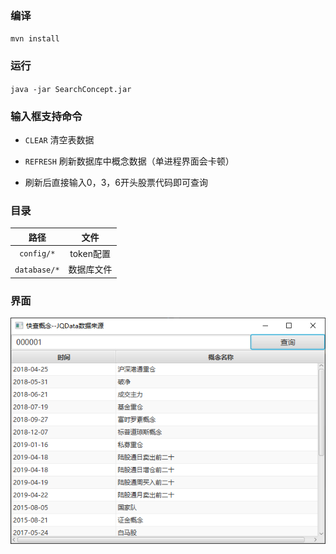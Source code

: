 
### 编译

``mvn install``

### 运行
``java -jar SearchConcept.jar``

### 输入框支持命令

- `CLEAR` 清空表数据

- `REFRESH` 刷新数据库中概念数据（单进程界面会卡顿）

- 刷新后直接输入0，3，6开头股票代码即可查询

### 目录

|路径|文件|
|:---:|:---:|
|`config/*`|token配置|
|`database/*`|数据库文件|

### 界面

![主界面](./img/img1.PNG)